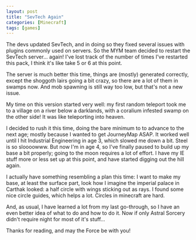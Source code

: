 ```yaml
---
layout: post
title: "SevTech Again"
categories: [Minecraft]
tags: [games]
---
```


The devs updated SevTech, and in doing so they fixed several issues with plugins
commonly used on servers. So the MYM team decided to restart the SevTech
server... again! I've lost track of the number of times I've restarted this
pack, I think it's like take 5 or 6 at this point.

The server is much better this time, things are (mostly) generated correctly,
except the shoggoth lairs going a bit crazy, so there are a lot of them in
swamps now. And mob spawning is still way too low, but that's not a new issue.

My time on this version started very well: my first random teleport took me to a village on
a river below a darklands, with a coralium infested swamp on the other side! It
was like teleporting into heaven.

I decided to rush it this time, doing the bare minimum to to advance to the next
age; mostly because I wanted to get JourneyMap ASAP. It worked well until I hit
Industrial Engineering in age 3, which slowed me down a bit. Steel is so
sloooowww. But now I'm in age 4, so I've finally paused to build up my base a
bit properly; going to the moon requires a lot of effort. I have my IE stuff
more or less set up at this point, and have started digging out the hill again.

I actually have something resembling a plan this time: I want to make my base,
at least the surface part, look how I imagine the imperial palace in Carthak
looked: a half circle with wings sticking out as rays. I found some nice circle
guides, which helps a lot. Circles in minecraft are hard.

And, as usual, I have learned a lot from my last go-through, so I have an even
better idea of what to do and how to do it. Now if only Astral Sorcery didn't
require night for most of it's stuff...

Thanks for reading, and may the Force be with you!
